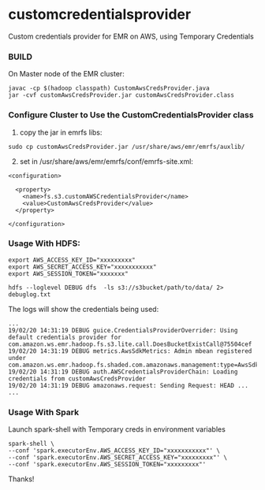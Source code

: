 # customcredentialsprovider
Custom credentials provider  for EMR on AWS, using Temporary Credentials

### BUILD
On Master node of the EMR cluster:
```
javac -cp $(hadoop classpath) CustomAwsCredsProvider.java
jar -cvf customAwsCredsProvider.jar customAwsCredsProvider.class
```


### Configure Cluster to Use the CustomCredentialsProvider class

1. copy the jar in emrfs libs:
```
sudo cp customAwsCredsProvider.jar /usr/share/aws/emr/emrfs/auxlib/
```
2. set in /usr/share/aws/emr/emrfs/conf/emrfs-site.xml:
```
<configuration>

  <property>
    <name>fs.s3.customAWSCredentialsProvider</name>
    <value>CustomAwsCredsProvider</value>
  </property>

</configuration>
```

### Usage With HDFS:
```
export AWS_ACCESS_KEY_ID="xxxxxxxxx"
export AWS_SECRET_ACCESS_KEY="xxxxxxxxxxx"
export AWS_SESSION_TOKEN="xxxxxxx"

hdfs --loglevel DEBUG dfs  -ls s3://s3bucket/path/to/data/ 2> debuglog.txt
```
The logs will show the credentials being used:
```
...
19/02/20 14:31:19 DEBUG guice.CredentialsProviderOverrider: Using default credentials provider for com.amazon.ws.emr.hadoop.fs.s3.lite.call.DoesBucketExistCall@75504cef
19/02/20 14:31:19 DEBUG metrics.AwsSdkMetrics: Admin mbean registered under com.amazon.ws.emr.hadoop.fs.shaded.com.amazonaws.management:type=AwsSdkMetrics
19/02/20 14:31:19 DEBUG auth.AWSCredentialsProviderChain: Loading credentials from customAwsCredsProvider
19/02/20 14:31:19 DEBUG amazonaws.request: Sending Request: HEAD ...
...
```

### Usage With Spark
Launch spark-shell with Temporary creds in environment variables
```
spark-shell \
--conf 'spark.executorEnv.AWS_ACCESS_KEY_ID="xxxxxxxxxxx"' \
--conf 'spark.executorEnv.AWS_SECRET_ACCESS_KEY="xxxxxxxxx"' \
--conf 'spark.executorEnv.AWS_SESSION_TOKEN="xxxxxxxxx"'
```

Thanks!